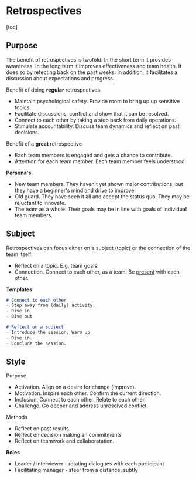 # Retrospectives

[toc]

## Purpose

The benefit of retrospectives is twofold. In the short term it provides awareness. In the long term it improves effectiveness and team health. It does so by refecting back on the past weeks. In addition, it facilitates a discussion about expectations and progress.



Benefit of doing **regular** retrospectives

- Maintain psychological safety. Provide room to bring up up sensitive topics.
- Facilitate discussions, conflict and show that it can be resolved.
- Connect to each other by taking a step back from daily operations.
- Stimulate accountability. Discuss team dynamics and reflect on past decisions.



Benefit of a **great** retrospective

- Each team members is engaged and gets a chance to contribute.
- Attention for each team member. Each team member feels understood.



**Persona's**

- New team members. They haven't yet shown major contributions, but they have a beginner's mind and drive to improve.
- Old guard. They have seen it all and accept the status quo. They may be reluctant to innovate.
- The team as a whole. Their goals may be in line with goals of individual team members.



## Subject

Retrospectives can focus either on a subject (topic) or the connection of the team itself.

- Reflect on a topic. E.g. team goals.
- Connection. Connect to each other, as a team. Be [present](presence.md) with each other.



**Templates**

```markdown
# Connect to each other
- Step away from (daily) activity.
- Dive in
- Dive out
```


```markdown
# Reflect on a subject
- Introduce the session. Warm up
- Dive in.
- Conclude the session.
```



## Style

Purpose

- Activation. Align on a desire for change (improve).
- Motivation. Inspire each other. Confirm the current direction.
- Inclusion. Connect to each other. Relate to each other.
- Challenge. Go deeper and address unresolved conflict.



Methods

- Reflect on past results
- Reflect on decision making an commitments
- Reflect on teamwork and collaboratation.



**Roles**

- Leader / interviewer - rotating dialogues with each participant
- Facilitating manager - steer from a distance, subtly



